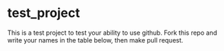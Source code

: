# test_project
This is a test project to test your ability to use github.
Fork this repo and write your names in the table below, then make pull request.

